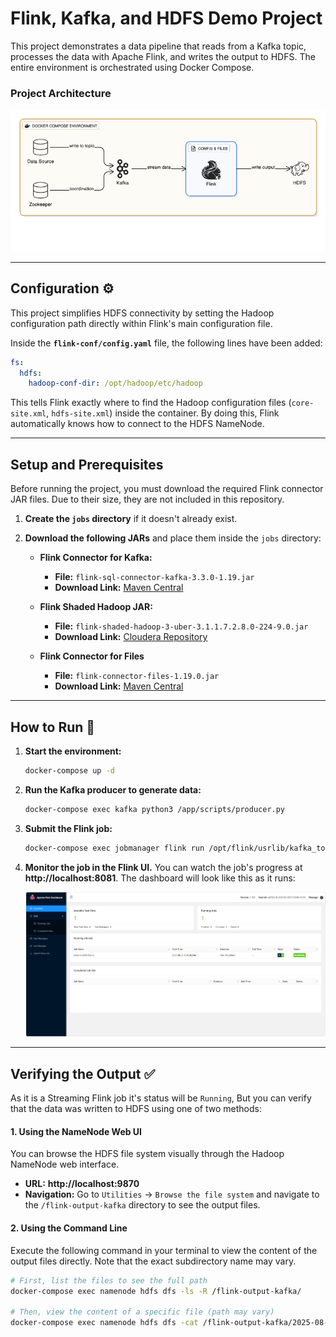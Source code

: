# Flink, Kafka, and HDFS Demo Project

This project demonstrates a data pipeline that reads from a Kafka topic, processes the data with Apache Flink, and writes the output to HDFS. The entire environment is orchestrated using Docker Compose.

### Project Architecture
![Project Architecture](./images/pipeline.png)

---

## Configuration ⚙️

This project simplifies HDFS connectivity by setting the Hadoop configuration path directly within Flink's main configuration file.

Inside the **`flink-conf/config.yaml`** file, the following lines have been added:

```yaml
fs:
  hdfs:
    hadoop-conf-dir: /opt/hadoop/etc/hadoop
```

This tells Flink exactly where to find the Hadoop configuration files (`core-site.xml`, `hdfs-site.xml`) inside the container. By doing this, Flink automatically knows how to connect to the HDFS NameNode.

---

## Setup and Prerequisites

Before running the project, you must download the required Flink connector JAR files. Due to their size, they are not included in this repository.

1.  **Create the `jobs` directory** if it doesn't already exist.
2.  **Download the following JARs** and place them inside the `jobs` directory:

    * **Flink Connector for Kafka:**
        * **File:** `flink-sql-connector-kafka-3.3.0-1.19.jar`
        * **Download Link:** [Maven Central](https://repo.maven.apache.org/maven2/org/apache/flink/flink-sql-connector-kafka/3.3.0-1.19/flink-sql-connector-kafka-3.3.0-1.19.jar)

    * **Flink Shaded Hadoop JAR:**
        * **File:** `flink-shaded-hadoop-3-uber-3.1.1.7.2.8.0-224-9.0.jar`
        * **Download Link:** [Cloudera Repository](https://repository.cloudera.com/artifactory/cloudera-repos/org/apache/flink/flink-shaded-hadoop-3-uber/3.1.1.7.2.8.0-224-9.0/flink-shaded-hadoop-3-uber-3.1.1.7.2.8.0-224-9.0.jar)

    * **Flink Connector for Files**
        * **File:** `flink-connector-files-1.19.0.jar`
        * **Download Link:** [Maven Central](https://repo.maven.apache.org/maven2/org/apache/flink/flink-connector-files/1.19.0/flink-connector-files-1.19.0.jar)

---

## How to Run 🚀
1.  **Start the environment:**
    ```bash
    docker-compose up -d
    ```
2.  **Run the Kafka producer to generate data:**
    ```bash
    docker-compose exec kafka python3 /app/scripts/producer.py
    ```
3.  **Submit the Flink job:**
    ```bash
    docker-compose exec jobmanager flink run /opt/flink/usrlib/kafka_to_hdfs_job.py
    ```
4.  **Monitor the job in the Flink UI.** You can watch the job's progress at **http://localhost:8081**. The dashboard will look like this as it runs:
    
    ![Flink Dashboard](./images/FLINK.png)

---

## Verifying the Output ✅

As it is a Streaming Flink job it's status will be `Running`, But you can verify that the data was written to HDFS using one of two methods:

#### 1. **Using the NameNode Web UI**
You can browse the HDFS file system visually through the Hadoop NameNode web interface.
* **URL:** **http://localhost:9870**
* **Navigation:** Go to `Utilities` -> `Browse the file system` and navigate to the `/flink-output-kafka` directory to see the output files.

#### 2. **Using the Command Line**
Execute the following command in your terminal to view the content of the output files directly. Note that the exact subdirectory name may vary.

```bash
# First, list the files to see the full path
docker-compose exec namenode hdfs dfs -ls -R /flink-output-kafka/

# Then, view the content of a specific file (path may vary)
docker-compose exec namenode hdfs dfs -cat /flink-output-kafka/2025-08-22--13/.data*
```
